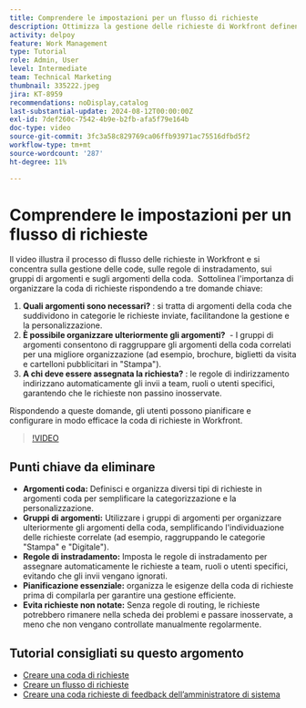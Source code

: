 ```yaml
---
title: Comprendere le impostazioni per un flusso di richieste
description: Ottimizza la gestione delle richieste di Workfront definendo gli argomenti della coda, utilizzando i gruppi di argomenti, impostando le regole di instradamento, pianificando in anticipo e garantendo che gli invii non vengano trascurati per una maggiore efficienza.
activity: delpoy
feature: Work Management
type: Tutorial
role: Admin, User
level: Intermediate
team: Technical Marketing
thumbnail: 335222.jpeg
jira: KT-8959
recommendations: noDisplay,catalog
last-substantial-update: 2024-08-12T00:00:00Z
exl-id: 7def260c-7542-4b9e-b2fb-afa5f79e164b
doc-type: video
source-git-commit: 3fc3a58c829769ca06ffb93971ac75516dfbd5f2
workflow-type: tm+mt
source-wordcount: '287'
ht-degree: 11%

---
```


# Comprendere le impostazioni per un flusso di richieste

Il video illustra il processo di flusso delle richieste in Workfront e si concentra sulla gestione delle code, sulle regole di instradamento, sui gruppi di argomenti e sugli argomenti della coda. &#x200B; Sottolinea l&#39;importanza di organizzare la coda di richieste rispondendo a tre domande chiave:

1. **Quali argomenti sono necessari?** &#x200B;: si tratta di argomenti della coda che suddividono in categorie le richieste inviate, facilitandone la gestione e la personalizzazione. &#x200B;
1. **È possibile organizzare ulteriormente gli argomenti?** &#x200B; - I gruppi di argomenti consentono di raggruppare gli argomenti della coda correlati per una migliore organizzazione (ad esempio, brochure, biglietti da visita e cartelloni pubblicitari in &quot;Stampa&quot;). &#x200B;
1. **A chi deve essere assegnata la richiesta?** &#x200B;: le regole di indirizzamento indirizzano automaticamente gli invii a team, ruoli o utenti specifici, garantendo che le richieste non passino inosservate. &#x200B;

Rispondendo a queste domande, gli utenti possono pianificare e configurare in modo efficace la coda di richieste in Workfront. &#x200B;

>[!VIDEO](https://video.tv.adobe.com/v/3441913/?quality=12&learn=on&enablevpops&captions=ita)

## Punti chiave da eliminare

* **Argomenti coda:** Definisci e organizza diversi tipi di richieste in argomenti coda per semplificare la categorizzazione e la personalizzazione. &#x200B;
* **Gruppi di argomenti:** Utilizzare i gruppi di argomenti per organizzare ulteriormente gli argomenti della coda, semplificando l&#39;individuazione delle richieste correlate (ad esempio, raggruppando le categorie &quot;Stampa&quot; e &quot;Digitale&quot;). &#x200B;
* **Regole di instradamento:** Imposta le regole di instradamento per assegnare automaticamente le richieste a team, ruoli o utenti specifici, evitando che gli invii vengano ignorati. &#x200B;
* **Pianificazione essenziale:** organizza le esigenze della coda di richieste prima di compilarla per garantire una gestione efficiente. &#x200B;
* **Evita richieste non notate:** Senza regole di routing, le richieste potrebbero rimanere nella scheda dei problemi e passare inosservate, a meno che non vengano controllate manualmente regolarmente. &#x200B;

## Tutorial consigliati su questo argomento

* [Creare una coda di richieste](/help/manage-work/request-queues/create-a-request-queue.md)
* [Creare un flusso di richieste](/help/manage-work/request-queues/create-a-request-flow.md)
* [Creare una coda richieste di feedback dell’amministratore di sistema](/help/manage-work/request-queues/create-a-system-admin-feedback-request-queue.md)
